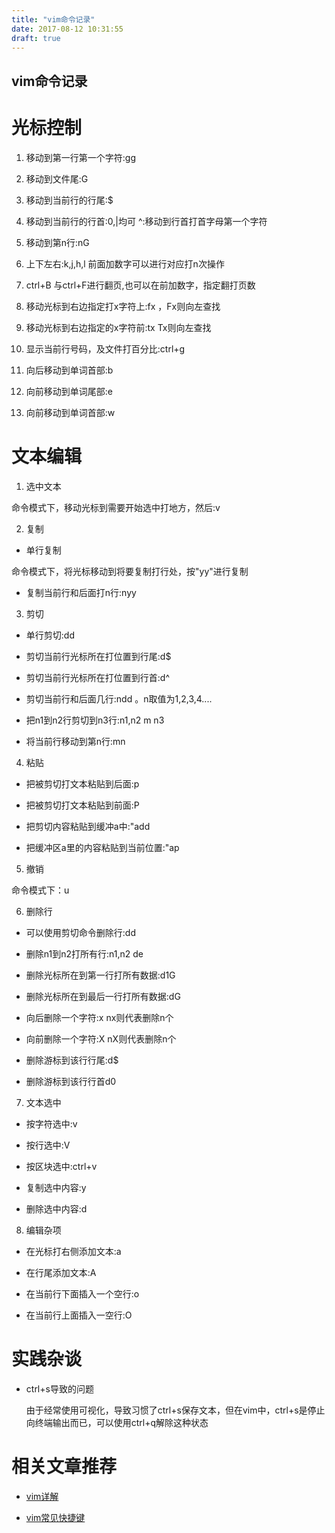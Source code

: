 ```yaml
---
title: "vim命令记录"
date: 2017-08-12 10:31:55
draft: true
---
```


vim命令记录
---------------
# 光标控制

1. 移动到第一行第一个字符:gg

2. 移动到文件尾:G

3. 移动到当前行的行尾:$

4. 移动到当前行的行首:0,|均可  ^:移动到行首打首字母第一个字符

5. 移动到第n行:nG

6. 上下左右:k,j,h,l 前面加数字可以进行对应打n次操作

7. ctrl+B 与ctrl+F进行翻页,也可以在前加数字，指定翻打页数

8. 移动光标到右边指定打x字符上:fx ，Fx则向左查找

9. 移动光标到右边指定的x字符前:tx  Tx则向左查找

10. 显示当前行号码，及文件打百分比:ctrl+g

11. 向后移动到单词首部:b

12. 向前移动到单词尾部:e

13. 向前移动到单词首部:w

# 文本编辑

1. 选中文本

  命令模式下，移动光标到需要开始选中打地方，然后:v

2. 复制

  * 单行复制

  命令模式下，将光标移动到将要复制打行处，按"yy"进行复制

  * 复制当前行和后面打n行:nyy

3. 剪切

  * 单行剪切:dd

  * 剪切当前行光标所在打位置到行尾:d$
 
  * 剪切当前行光标所在打位置到行首:d^

  * 剪切当前行和后面几行:ndd 。n取值为1,2,3,4....

  * 把n1到n2行剪切到n3行:n1,n2 m n3

  * 将当前行移动到第n行:mn

4. 粘贴

  * 把被剪切打文本粘贴到后面:p

  * 把被剪切打文本粘贴到前面:P

  * 把剪切内容粘贴到缓冲a中:"add

  * 把缓冲区a里的内容粘贴到当前位置:"ap

5. 撤销

  命令模式下：u

6. 删除行

  * 可以使用剪切命令删除行:dd

  * 删除n1到n2打所有行:n1,n2 de

  * 删除光标所在到第一行打所有数据:d1G

  * 删除光标所在到最后一行打所有数据:dG

  * 向后删除一个字符:x  nx则代表删除n个

  * 向前删除一个字符:X  nX则代表删除n个

  * 删除游标到该行行尾:d$

  * 删除游标到该行行首d0

7. 文本选中

  * 按字符选中:v

  * 按行选中:V

  * 按区块选中:ctrl+v

  * 复制选中内容:y

  * 删除选中内容:d

8. 编辑杂项

  * 在光标打右侧添加文本:a

  * 在行尾添加文本:A

  * 在当前行下面插入一个空行:o

  * 在当前行上面插入一空行:O

# 实践杂谈

* ctrl+s导致的问题

  由于经常使用可视化，导致习惯了ctrl+s保存文本，但在vim中，ctrl+s是停止向终端输出而已，可以使用ctrl+q解除这种状态

# 相关文章推荐

* [vim详解](http://www.cnblogs.com/tzhangofseu/archive/2011/12/17/2290955.html) 

* [vim常见快捷键](http://blog.csdn.net/tsuliuchao/article/details/8131537/)
